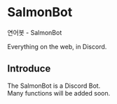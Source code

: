 # SalmonBot
연어봇 - SalmonBot

Everything on the web, in Discord.

Introduce
--
The SalmonBot is a Discord Bot.   
Many functions will be added soon.
